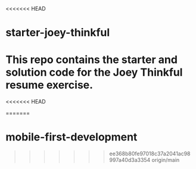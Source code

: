 <<<<<<< HEAD
# starter-joey-thinkful

This repo contains the starter and solution code for the Joey Thinkful resume exercise.
=======
<<<<<<< HEAD

=======
# mobile-first-development
>>>>>>> ee368b80fe97018c37a2041ac98997a40d3a3354
>>>>>>> origin/main
